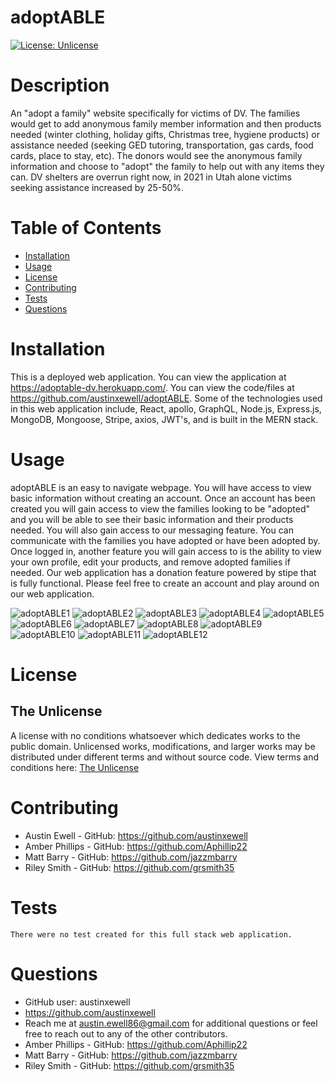 # adoptABLE 
  [![License: Unlicense](https://img.shields.io/badge/license-Unlicense-blue.svg)](http://unlicense.org/)
  # Description
  An "adopt a family" website specifically for victims of DV. The families would get to add anonymous family member information and then products needed (winter clothing, holiday gifts, Christmas tree, hygiene products) or assistance needed (seeking GED tutoring, transportation, gas cards, food cards, place to stay, etc). The donors would see the anonymous family information and choose to "adopt" the family to help out with any items they can. DV shelters are overrun right now, in 2021 in Utah alone victims seeking assistance increased by 25-50%.
  # Table of Contents
  * [Installation](#installation)
  * [Usage](#usage)
  * [License](#license)
  * [Contributing](#contributing)
  * [Tests](#tests)
  * [Questions](#questions)
  # Installation
  This is a deployed web application. You can view the application at https://adoptable-dv.herokuapp.com/. You can view the code/files at https://github.com/austinxewell/adoptABLE. Some of the technologies used in this web application include, React, apollo, GraphQL, Node.js, Express.js, MongoDB, Mongoose, Stripe, axios, JWT's, and is built in the MERN stack.
  # Usage
   adoptABLE is an easy to navigate webpage. You will have access to view basic information without creating an account. Once an account has been created you will gain access to view the families looking to be "adopted" and you will be able to see their basic information and their products needed. You will also gain access to our messaging feature.  You can communicate with the families you have adopted or have been adopted by. Once logged in, another feature you will gain access to is the ability to view your own profile, edit your products, and remove adopted families if needed. Our web application has a donation feature powered by stipe that is fully functional. Please feel free to create an account and play around on our web application.


![adoptABLE1](https://user-images.githubusercontent.com/86080954/148338421-6a894e08-4c57-4b61-8ab4-42c6057ba4ad.JPG)
![adoptABLE2](https://user-images.githubusercontent.com/86080954/148338424-c575129f-378d-45d1-b810-406482a16225.JPG)
![adoptABLE3](https://user-images.githubusercontent.com/86080954/148338430-51664fba-c67e-42bc-8b6c-c1930cf10657.JPG)
![adoptABLE4](https://user-images.githubusercontent.com/86080954/148338437-c2c9c488-a469-4301-a5b6-32f116f19a69.JPG)
![adoptABLE5](https://user-images.githubusercontent.com/86080954/148338441-9485fc56-95ef-4d61-8081-4746c6c75e71.JPG)
![adoptABLE6](https://user-images.githubusercontent.com/86080954/148338450-94740a7b-dc27-45e2-99b2-4a82daab2f9d.JPG)
![adoptABLE7](https://user-images.githubusercontent.com/86080954/148338480-d65cb95e-19c1-4ca7-bc54-4c2de211b864.JPG)
![adoptABLE8](https://user-images.githubusercontent.com/86080954/148338499-ce9c3550-b957-4519-ac9b-2c9cac544152.JPG)
![adoptABLE9](https://user-images.githubusercontent.com/86080954/148338504-f18c34a2-8187-4e75-b92c-476081d0f37d.JPG)
![adoptABLE10](https://user-images.githubusercontent.com/86080954/148338508-8a580ea7-ae2a-4072-b4b8-9621f9aaf41d.JPG)
![adoptABLE11](https://user-images.githubusercontent.com/86080954/148338513-5a024ffd-7a9c-4160-a029-969273211e17.JPG)
![adoptABLE12](https://user-images.githubusercontent.com/86080954/148338517-dfa8fdf7-b128-464c-acf8-c5d12f463023.JPG)

  # License
  ## The Unlicense
  A license with no conditions whatsoever which dedicates works to the public domain. Unlicensed works, modifications, and larger works may be distributed under different terms and without source code.
  View terms and conditions here: [The Unlicense](../utils/licenses/unlicense.txt)
  # Contributing
  * Austin Ewell - GitHub: https://github.com/austinxewell
  * Amber Phillips - GitHub: https://github.com/Aphillip22
  * Matt Barry - GitHub: https://github.com/jazzmbarry
  * Riley Smith - GitHub: https://github.com/grsmith35
  # Tests
    There were no test created for this full stack web application.
  # Questions
  * GitHub user: austinxewell
  * https://github.com/austinxewell
  * Reach me at austin.ewell86@gmail.com for additional questions or feel free to reach out to any of the other contributors.
  * Amber Phillips - GitHub: https://github.com/Aphillip22
  * Matt Barry - GitHub: https://github.com/jazzmbarry
  * Riley Smith - GitHub: https://github.com/grsmith35
